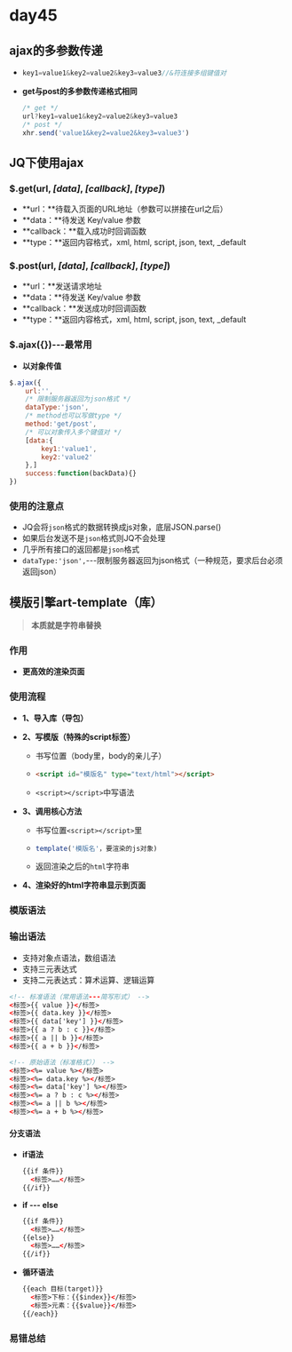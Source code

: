 # day45

## ajax的多参数传递

- ```js
  key1=value1&key2=value2&key3=value3//&符连接多组键值对
  ```

- **get与post的多参数传递格式相同**

  ```js
  /* get */
  url?key1=value1&key2=value2&key3=value3
  /* post */
  xhr.send('value1&key2=value2&key3=value3')
  ```

## JQ下使用ajax

### $.get(url, *[data]*, *[callback]*, *[type]*)

- **url：**待载入页面的URL地址（参数可以拼接在url之后）
- **data：**待发送 Key/value 参数
- **callback：**载入成功时回调函数
- **type：**返回内容格式，xml, html, script, json, text, _default

### $.post(url, *[data]*, *[callback]*, *[type]*)

- **url：**发送请求地址
- **data：**待发送 Key/value 参数
- **callback：**发送成功时回调函数
- **type：**返回内容格式，xml, html, script, json, text, _default

### $.ajax({})---最常用

- **以对象传值**

```js
$.ajax({
    url:'',
    /* 限制服务器返回为json格式 */
    dataType:'json',
    /* method也可以写做type */
    method:'get/post',
    /* 可以对象传入多个键值对 */
    [data:{
        key1:'value1',
        key2:'value2'
    },]
    success:function(backData){}
})
```

### 使用的注意点

- JQ会将`json`格式的数据转换成js对象，底层JSON.parse()
- 如果后台发送不是`json`格式则JQ不会处理
- 几乎所有接口的返回都是`json`格式
- `dataType:'json',`---限制服务器返回为json格式（一种规范，要求后台必须返回json）

## 模版引擎art-template（库）

> **本质就是字符串替换**

### 作用

- **更高效的渲染页面**

### 使用流程

- **1、导入库（导包）**

- **2、写模版（特殊的script标签）**

  - 书写位置（body里，body的亲儿子）

  - ```html
    <script id="模版名" type="text/html"></script>
    ```

  - `<script></script>`中写语法

- **3、调用核心方法**

  - 书写位置`<script></script>`里

  - ```js
    template('模版名'，要渲染的js对象)
    ```

  - 返回渲染之后的`html`字符串

- **4、渲染好的html字符串显示到页面**

### 模版语法

### 输出语法

- 支持对象点语法，数组语法
- 支持三元表达式
- 支持二元表达式：算术运算、逻辑运算

```html
<!-- 标准语法（常用语法---简写形式） -->
<标签>{{ value }}</标签>
<标签>{{ data.key }}</标签>
<标签>{{ data['key'] }}</标签>
<标签>{{ a ? b : c }}</标签>
<标签>{{ a || b }}</标签>
<标签>{{ a + b }}</标签>
```

```html
<!-- 原始语法（标准格式）） -->
<标签><%= value %></标签>
<标签><%= data.key %></标签>
<标签><%= data['key'] %></标签>
<标签><%= a ? b : c %></标签>
<标签><%= a || b %></标签>
<标签><%= a + b %></标签>
```

#### 分支语法

- **if语法**

  ```html
  {{if 条件}}
  	<标签>……</标签>
  {{/if}}
  ```

- **if --- else**

  ```html
  {{if 条件}}
  	<标签>……</标签>
  {{else}}
  	<标签>……</标签>
  {{/if}}
  ```

- **循环语法**

  ```html
  {{each 目标(target)}}
  	<标签>下标：{{$index}}</标签>
  	<标签>元素：{{$value}}</标签>
  {{/each}}
  ```

### 易错总结